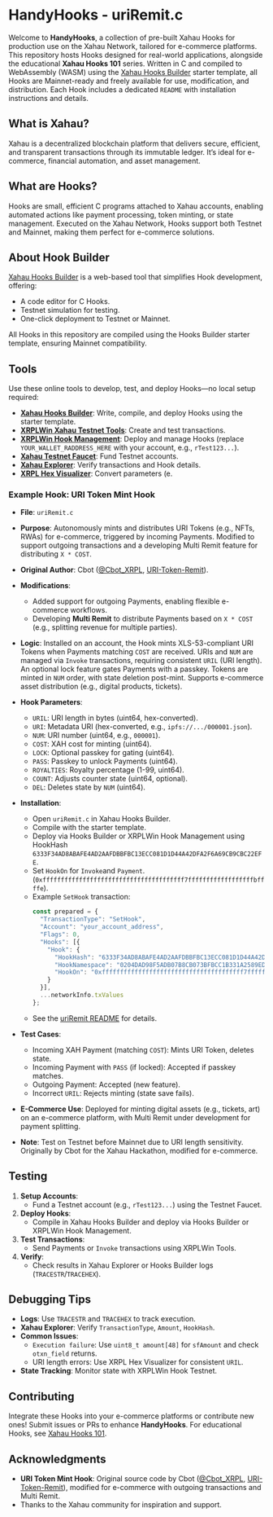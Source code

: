 # HandyHooks - uriRemit.c

Welcome to **HandyHooks**, a collection of pre-built Xahau Hooks for production use on the Xahau Network, tailored for e-commerce platforms. This repository hosts Hooks designed for real-world applications, alongside the educational **Xahau Hooks 101** series. Written in C and compiled to WebAssembly (WASM) using the [Xahau Hooks Builder](https://hooks-builder.xrpl.org/develop) starter template, all Hooks are Mainnet-ready and freely available for use, modification, and distribution. Each Hook includes a dedicated `README` with installation instructions and details.

## What is Xahau?

Xahau is a decentralized blockchain platform that delivers secure, efficient, and transparent transactions through its immutable ledger. It’s ideal for e-commerce, financial automation, and asset management.

## What are Hooks?

Hooks are small, efficient C programs attached to Xahau accounts, enabling automated actions like payment processing, token minting, or state management. Executed on the Xahau Network, Hooks support both Testnet and Mainnet, making them perfect for e-commerce solutions.

## About Hook Builder

[Xahau Hooks Builder](https://hooks-builder.xrpl.org/develop) is a web-based tool that simplifies Hook development, offering:
- A code editor for C Hooks.
- Testnet simulation for testing.
- One-click deployment to Testnet or Mainnet.

All Hooks in this repository are compiled using the Hooks Builder starter template, ensuring Mainnet compatibility.

## Tools

Use these online tools to develop, test, and deploy Hooks—no local setup required:
- **[Xahau Hooks Builder](https://hooks-builder.xrpl.org/develop)**: Write, compile, and deploy Hooks using the starter template.
- **[XRPLWin Xahau Testnet Tools](https://xahau-testnet.xrplwin.com/tools)**: Create and test transactions.
- **[XRPLWin Hook Management](https://xahau-testnet.xrplwin.com/account/YOUR_WALLET_RADDRESS_HERE/manage/hooks)**: Deploy and manage Hooks (replace `YOUR_WALLET_RADDRESS_HERE` with your account, e.g., `rTest123...`).
- **[Xahau Testnet Faucet](https://xahau-test.net/faucet)**: Fund Testnet accounts.
- **[Xahau Explorer](https://explorer.xahau-test.net)**: Verify transactions and Hook details.
- **[XRPL Hex Visualizer](https://xrplwin.com/tools/hex)**: Convert parameters (e.

### Example Hook: URI Token Mint Hook
- **File**: `uriRemit.c`

- **Purpose**: Autonomously mints and distributes URI Tokens (e.g., NFTs, RWAs) for e-commerce, triggered by incoming Payments. Modified to support outgoing transactions and a developing Multi Remit feature for distributing `X * COST`.

- **Original Author**: Cbot ([@Cbot_XRPL](https://x.com/Cbot_XRPL), [URI-Token-Remit](https://github.com/Cbot-XRPL/URI-Token-Remit)).

- **Modifications**:
  - Added support for outgoing Payments, enabling flexible e-commerce workflows.
  - Developing **Multi Remit** to distribute Payments based on `X * COST` (e.g., splitting revenue for multiple parties).

- **Logic**: Installed on an account, the Hook mints XLS-53-compliant URI Tokens when Payments matching `COST` are received. URIs and `NUM` are managed via `Invoke` transactions, requiring consistent `URIL` (URI length). An optional lock feature gates Payments with a passkey. Tokens are minted in `NUM` order, with state deletion post-mint. Supports e-commerce asset distribution (e.g., digital products, tickets).

- **Hook Parameters**:
  - `URIL`: URI length in bytes (uint64, hex-converted).
  - `URI`: Metadata URI (hex-converted, e.g., `ipfs://.../000001.json`).
  - `NUM`: URI number (uint64, e.g., `000001`).
  - `COST`: XAH cost for minting (uint64).
  - `LOCK`: Optional passkey for gating (uint64).
  - `PASS`: Passkey to unlock Payments (uint64).
  - `ROYALTIES`: Royalty percentage (1-99, uint64).
  - `COUNT`: Adjusts counter state (uint64, optional).
  - `DEL`: Deletes state by `NUM` (uint64).

- **Installation**:
  - Open `uriRemit.c` in Xahau Hooks Builder.
  - Compile with the starter template.
  - Deploy via Hooks Builder or XRPLWin Hook Management using HookHash `6333F34AD8ABAFE4AD2AAFDBBFBC13ECC081D1D44A42DFA2F6A69CB9CBC22EFE`.
  - Set `HookOn` for `Invoke`and `Payment`.(`0xfffffffffffffffffffffffffffffffffffffff7ffffffffffffffffffbffffe`).
  - Example `SetHook` transaction:
    ```javascript
    const prepared = {
      "TransactionType": "SetHook",
      "Account": "your_account_address",
      "Flags": 0,
      "Hooks": [{
        "Hook": {
          "HookHash": "6333F34AD8ABAFE4AD2AAFDBBFBC13ECC081D1D44A42DFA2F6A69CB9CBC22EFE",
          "HookNamespace": "0204DAD98F5ADB07B8CB073BFBCC1B331A2589ED7744C644577A024E0D98A220",
          "HookOn": "0xfffffffffffffffffffffffffffffffffffffff7ffffffffffffffffffbffffe"
        }
      }],
      ...networkInfo.txValues
    };
    ```
  - See the [uriRemit README](xMerch_/README.md) for details.

- **Test Cases**:
  - Incoming XAH Payment (matching `COST`): Mints URI Token, deletes state.
  - Incoming Payment with `PASS` (if locked): Accepted if passkey matches.
  - Outgoing Payment: Accepted (new feature).
  - Incorrect `URIL`: Rejects minting (state save fails).

- **E-Commerce Use**: Deployed for minting digital assets (e.g., tickets, art) on an e-commerce platform, with Multi Remit under development for payment splitting.

- **Note**: Test on Testnet before Mainnet due to URI length sensitivity. Originally by Cbot for the Xahau Hackathon, modified for e-commerce.


## Testing

1. **Setup Accounts**:
   - Fund a Testnet account (e.g., `rTest123...`) using the Testnet Faucet.
2. **Deploy Hooks**:
   - Compile in Xahau Hooks Builder and deploy via Hooks Builder or XRPLWin Hook Management.
3. **Test Transactions**:
   - Send Payments or `Invoke` transactions using XRPLWin Tools.
4. **Verify**:
   - Check results in Xahau Explorer or Hooks Builder logs (`TRACESTR`/`TRACEHEX`).

## Debugging Tips

- **Logs**: Use `TRACESTR` and `TRACEHEX` to track execution.
- **Xahau Explorer**: Verify `TransactionType`, `Amount`, `HookHash`.
- **Common Issues**:
  - `Execution failure`: Use `uint8_t amount[48]` for `sfAmount` and check `otxn_field` returns.
  - URI length errors: Use XRPL Hex Visualizer for consistent `URIL`.
- **State Tracking**: Monitor state with XRPLWin Hook Testnet.

## Contributing
Integrate these Hooks into your e-commerce platforms or contribute new ones! Submit issues or PRs to enhance **HandyHooks**. For educational Hooks, see [Xahau Hooks 101](Xahau-Hooks-101/README.md).

## Acknowledgments

- **URI Token Mint Hook**: Original source code by Cbot ([@Cbot_XRPL](https://x.com/Cbot_XRPL), [URI-Token-Remit](https://github.com/Cbot-XRPL/URI-Token-Remit)), modified for e-commerce with outgoing transactions and Multi Remit.
- Thanks to the Xahau community for inspiration and support.

